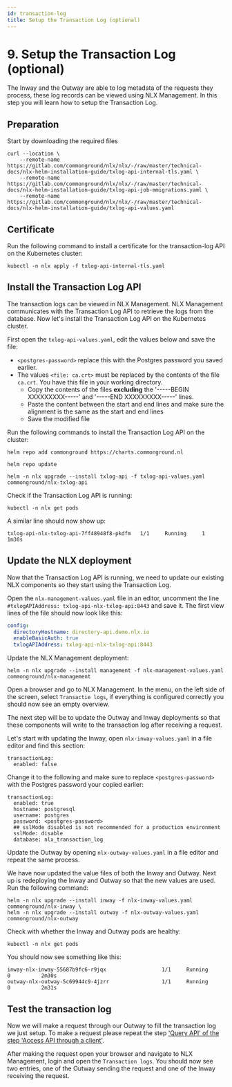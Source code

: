 ```yaml
---
id: transaction-log
title: Setup the Transaction Log (optional)
---
```


# 9. Setup the Transaction Log (optional)

The Inway and the Outway are able to log metadata of the requests they process, these log records can be viewed using NLX Management. In this step you will learn how to setup the Transaction Log.

## Preparation

Start by downloading the required files

```
curl --location \
    --remote-name https://gitlab.com/commonground/nlx/nlx/-/raw/master/technical-docs/nlx-helm-installation-guide/txlog-api-internal-tls.yaml \
    --remote-name https://gitlab.com/commonground/nlx/nlx/-/raw/master/technical-docs/nlx-helm-installation-guide/txlog-api-job-mmigrations.yaml \
    --remote-name https://gitlab.com/commonground/nlx/nlx/-/raw/master/technical-docs/nlx-helm-installation-guide/txlog-api-values.yaml
```

## Certificate

Run the following command to install a certificate for the transaction-log API on the Kubernetes cluster:

```
kubectl -n nlx apply -f txlog-api-internal-tls.yaml
```

## Install the Transaction Log API

The transaction logs can be viewed in NLX Management. NLX Management communicates with the Transaction Log API to retrieve the logs from the database. Now let's install the Transaction Log API on the Kubernetes cluster.

First open the `txlog-api-values.yaml`, edit the values below and save the file:

- `<postgres-password>` replace this with the Postgres password you saved earlier.
- The values `<file: ca.crt>` must be replaced by the contents of the file `ca.crt`. You have this file in your working directory.
   - Copy the contents of the files **excluding** the '-----BEGIN XXXXXXXXX-----' and '-----END XXXXXXXXX-----' lines.
   - Paste the content between the start and end lines and make sure the alignment is the same as the start and end lines
   - Save the modified file

Run the following commands to install the Transaction Log API on the cluster:

```
helm repo add commonground https://charts.commonground.nl

helm repo update

helm -n nlx upgrade --install txlog-api -f txlog-api-values.yaml commonground/nlx-txlog-api
```

Check if the Transaction Log API is running:

```
kubectl -n nlx get pods
```

A similar line should now show up:

```
txlog-api-nlx-txlog-api-7ff48948f8-pkdfm   1/1     Running     1          1m30s
```

## Update the NLX deployment

Now that the Transaction Log API is running, we need to update our existing NLX components so they start using the Transaction Log.

Open the `nlx-management-values.yaml` file in an editor, uncomment the line `#txlogAPIAddress: txlog-api-nlx-txlog-api:8443` and save it. The first view lines of the file should now look like this:

```yaml
config:
  directoryHostname: directory-api.demo.nlx.io
  enableBasicAuth: true
  txlogAPIAddress: txlog-api-nlx-txlog-api:8443
```

Update the NLX Management deployment:

```
helm -n nlx upgrade --install management -f nlx-management-values.yaml commonground/nlx-management
```

Open a browser and go to NLX Management. In the menu, on the left side of the screen, select `Transactie logs`, if everything is configured correctly you should now see an empty overview.

The next step will be to update the Outway and Inway deployments so that these components will write to the transaction log after receiving a request.

Let's start with updating the Inway, open `nlx-inway-values.yaml` in a file editor and find this section:

```
transactionLog:
  enabled: false
```

Change it to the following and make sure to replace `<postgres-password>` with the Postgres password your copied earlier:

```
transactionLog:
  enabled: true
  hostname: postgresql
  username: postgres
  password: <postgres-password>
  ## sslMode disabled is not recommended for a production environment
  sslMode: disable
  database: nlx_transaction_log
```

Update the Outway by opening `nlx-outway-values.yaml` in a file editor and repeat the same process.

We have now updated the value files of both the Inway and Outway. Next up is redeploying the Inway and Outway so that the new values are used. Run the following command:

```
helm -n nlx upgrade --install inway -f nlx-inway-values.yaml commonground/nlx-inway \
helm -n nlx upgrade --install outway -f nlx-outway-values.yaml commonground/nlx-outway
```

Check with whether the Inway and Outway pods are healthy:

```
kubectl -n nlx get pods
```

You should now see something like this:

```
inway-nlx-inway-55687b9fc6-r9jqx                  1/1     Running     0          2m30s
outway-nlx-outway-5c69944c9-4jzrr                 1/1     Running     0          2m31s
```

## Test the transaction log

Now we will make a request through our Outway to fill the transaction log we just setup. To make a request please repeat the step ['Query API' of the step 'Access API through a client'](./accessapi.md#query-api).

After making the request open your browser and navigate to NLX Management, login and open the `Transaction logs`. You should now see two entries, one of the Outway sending the request and one of the Inway receiving the request.
